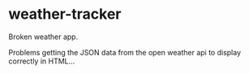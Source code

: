# weather-tracker
Broken weather app.

Problems getting the JSON data from the open weather api to display correctly in HTML...

